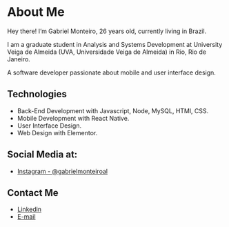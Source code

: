 # About Me

Hey there! I’m Gabriel Monteiro, 26 years old, currently living in Brazil.

I am a graduate student in Analysis and Systems Development at University Veiga de Almeida (UVA, Universidade Veiga de Almeida) in Rio, Rio de Janeiro.

A software developer passionate about mobile and user interface design.

## Technologies

- Back-End Development with Javascript, Node, MySQL, HTMl, CSS.
- Mobile Development with React Native.
- User Interface Design.
- Web Design with Elementor.

## Social Media at:

- [Instagram - @gabrielmonteiroal]

## Contact Me

- [Linkedin]
- [E-mail]



[Instagram - @gabrielmonteiroal]: <https://www.instagram.com/gabrielmonteiroal/>
[Linkedin]: <https://www.linkedin.com/in/gabriel-monteiro-185a4b17b/>
[E-mail]: <mailto:gabrielmonteirodev@hotmail.com>


<!---
gabrielmonteiroal/gabrielmonteiroal is a ✨ special ✨ repository because its `README.md` (this file) appears on your GitHub profile.
You can click the Preview link to take a look at your changes.
--->
